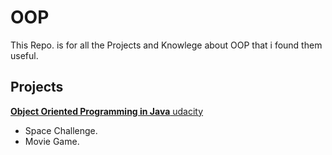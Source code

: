 # OOP
This Repo. is for all the Projects and Knowlege about OOP that i found them useful. </br>

## Projects
[**Object Oriented Programming in Java** udacity](https://classroom.udacity.com/courses/ud283)
- Space Challenge.
- Movie Game.
